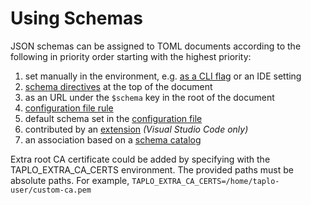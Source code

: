 # Using Schemas

JSON schemas can be assigned to TOML documents according to the following in priority order starting with the highest priority:

1. set manually in the environment, e.g. [as a CLI flag](../cli/usage/validation.md#using-a-specific-schema) or an IDE setting
1. [schema directives](./directives.md#the-schema-directive) at the top of the document
1. as an URL under the `$schema` key in the root of the document
1. [configuration file rule](./file.md#rules)
1. default schema set in the [configuration file](./file.md#schema)
1. contributed by an [extension](./developing-schemas.md#visual-studio-code-extensions) *(Visual Studio Code only)*
1. an association based on a [schema catalog](./developing-schemas.md#publishing)

Extra root CA certificate could be added by specifying with the TAPLO_EXTRA_CA_CERTS environment. The provided paths must be absolute paths. For example, `TAPLO_EXTRA_CA_CERTS=/home/taplo-user/custom-ca.pem`
